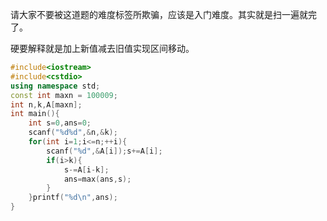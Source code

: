 请大家不要被这道题的难度标签所欺骗，应该是入门难度。其实就是扫一遍就完了。

硬要解释就是加上新值减去旧值实现区间移动。
```cpp
#include<iostream>
#include<cstdio>
using namespace std;
const int maxn = 100009;
int n,k,A[maxn];
int main(){
	int s=0,ans=0;
	scanf("%d%d",&n,&k);
	for(int i=1;i<=n;++i){
		scanf("%d",&A[i]);s+=A[i];
		if(i>k){
			s-=A[i-k];
			ans=max(ans,s);
		}
	}printf("%d\n",ans);
}
```